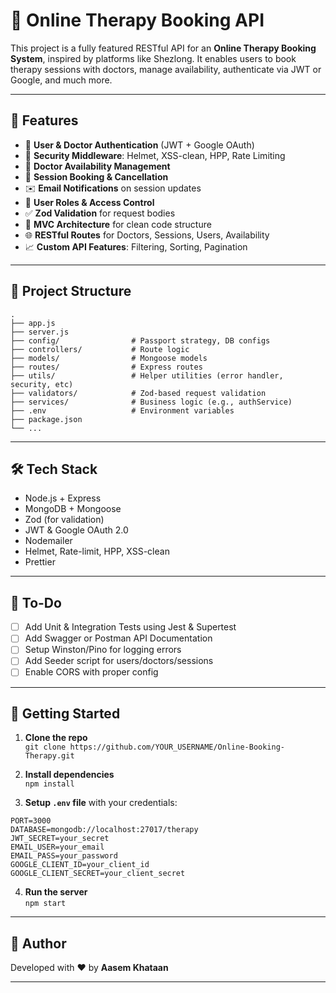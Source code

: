 # 🧠 Online Therapy Booking API

This project is a fully featured RESTful API for an **Online Therapy Booking System**, inspired by platforms like Shezlong. It enables users to book therapy sessions with doctors, manage availability, authenticate via JWT or Google, and much more.

---

## 🚀 Features

- 👥 **User & Doctor Authentication** (JWT + Google OAuth)
- 🔐 **Security Middleware**: Helmet, XSS-clean, HPP, Rate Limiting
- 📅 **Doctor Availability Management**
- 📆 **Session Booking & Cancellation**
- ✉️ **Email Notifications** on session updates
- 🧠 **User Roles & Access Control**
- ✅ **Zod Validation** for request bodies
- 📂 **MVC Architecture** for clean code structure
- 🌐 **RESTful Routes** for Doctors, Sessions, Users, Availability
- 📈 **Custom API Features**: Filtering, Sorting, Pagination

---

## 📁 Project Structure

```
.
├── app.js
├── server.js
├── config/                # Passport strategy, DB configs
├── controllers/           # Route logic
├── models/                # Mongoose models
├── routes/                # Express routes
├── utils/                 # Helper utilities (error handler, security, etc)
├── validators/            # Zod-based request validation
├── services/              # Business logic (e.g., authService)
├── .env                   # Environment variables
├── package.json
└── ...
```

---

## 🛠️ Tech Stack

- Node.js + Express
- MongoDB + Mongoose
- Zod (for validation)
- JWT & Google OAuth 2.0
- Nodemailer
- Helmet, Rate-limit, HPP, XSS-clean
- Prettier

---

## 🧪 To-Do

- [ ] Add Unit & Integration Tests using Jest & Supertest
- [ ] Add Swagger or Postman API Documentation
- [ ] Setup Winston/Pino for logging errors
- [ ] Add Seeder script for users/doctors/sessions
- [ ] Enable CORS with proper config

---

## 🧠 Getting Started

1. **Clone the repo**  
   `git clone https://github.com/YOUR_USERNAME/Online-Booking-Therapy.git`

2. **Install dependencies**  
   `npm install`

3. **Setup `.env` file** with your credentials:

```
PORT=3000
DATABASE=mongodb://localhost:27017/therapy
JWT_SECRET=your_secret
EMAIL_USER=your_email
EMAIL_PASS=your_password
GOOGLE_CLIENT_ID=your_client_id
GOOGLE_CLIENT_SECRET=your_client_secret
```

4. **Run the server**  
   `npm start`

---

## 👤 Author

Developed with ❤️ by **Aasem Khataan**

---
